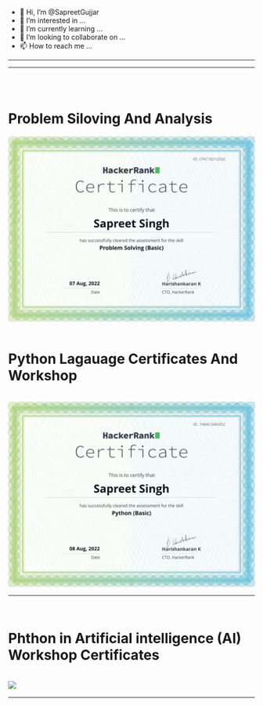 - 👋 Hi, I’m @SapreetGujjar
- 👀 I’m interested in ...
- 🌱 I’m currently learning ...
- 💞️ I’m looking to collaborate on ...
- 📫 How to reach me ...

<hr> <hr>
<br> <br>
<h1>
  Problem Siloving And Analysis
  </h1>
  <img src="./Certificates/download.png" alt="Sorry " weight="50%" height="50%">
  <br>
  <br>
  <h1>
  Python Lagauage Certificates And Workshop
  </h1>
  <br>
  <img src="./Certificates/Python.png">
  <br>
  <hr>
  <br>
  <h1>
  Phthon in Artificial intelligence (AI) Workshop Certificates
  </h1>
  <br>
  <img src="./Certificatess/AI_Workshop.png">
  <br>
  <hr>
  <h1>
  </h1>
  <br>
  

<!---
SapreetGujjar/SapreetGujjar is a ✨ special ✨ repository because its `README.md` (this file) appears on your GitHub profile.
You can click the Preview link to take a look at your changes.
--->
